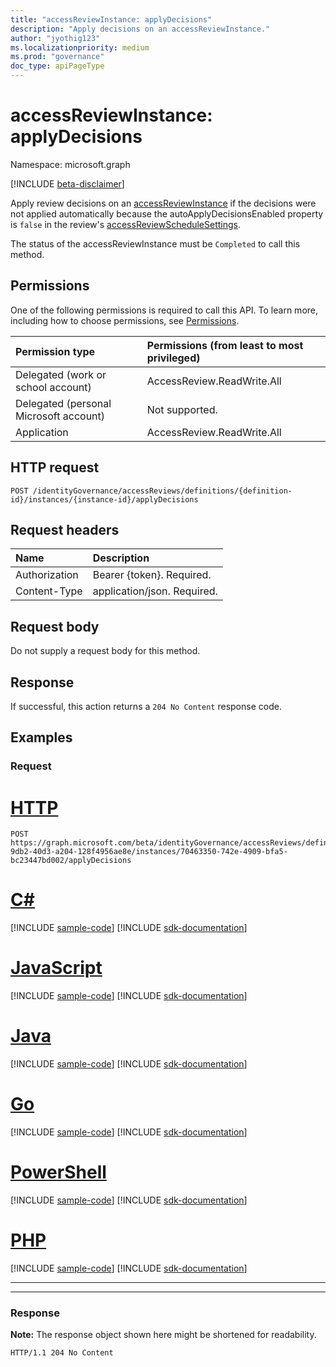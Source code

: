 ```yaml
---
title: "accessReviewInstance: applyDecisions"
description: "Apply decisions on an accessReviewInstance."
author: "jyothig123"
ms.localizationpriority: medium
ms.prod: "governance"
doc_type: apiPageType
---
```


# accessReviewInstance: applyDecisions

Namespace: microsoft.graph

[!INCLUDE [beta-disclaimer](../../includes/beta-disclaimer.md)]

Apply review decisions on an [accessReviewInstance](../resources/accessreviewinstance.md) if the decisions were not applied automatically because the autoApplyDecisionsEnabled property is `false` in the review's [accessReviewScheduleSettings](../resources/accessreviewschedulesettings.md).

The status of the accessReviewInstance must be `Completed` to call this method.

## Permissions
One of the following permissions is required to call this API. To learn more, including how to choose permissions, see [Permissions](/graph/permissions-reference).

|Permission type                        | Permissions (from least to most privileged)              |
|:--------------------------------------|:---------------------------------------------------------|
|Delegated (work or school account)     | AccessReview.ReadWrite.All |
|Delegated (personal Microsoft account)|Not supported.|
|Application                            | AccessReview.ReadWrite.All |

## HTTP request
<!-- { "blockType": "ignored" } -->
```http
POST /identityGovernance/accessReviews/definitions/{definition-id}/instances/{instance-id}/applyDecisions
```

## Request headers
|Name|Description|
|:---|:---|
|Authorization|Bearer {token}. Required.|
|Content-Type|application/json. Required.|

## Request body
Do not supply a request body for this method.

## Response
If successful, this action returns a `204 No Content` response code.

## Examples

### Request

# [HTTP](#tab/http)
<!-- {
  "blockType": "request",
  "name": "accessreviewinstance_applydecisions"
}
-->
```http
POST https://graph.microsoft.com/beta/identityGovernance/accessReviews/definitions/04e5c3b2-9db2-40d3-a204-128f4956ae8e/instances/70463350-742e-4909-bfa5-bc23447bd002/applyDecisions
```

# [C#](#tab/csharp)
[!INCLUDE [sample-code](../includes/snippets/csharp/accessreviewinstance-applydecisions-csharp-snippets.md)]
[!INCLUDE [sdk-documentation](../includes/snippets/snippets-sdk-documentation-link.md)]

# [JavaScript](#tab/javascript)
[!INCLUDE [sample-code](../includes/snippets/javascript/accessreviewinstance-applydecisions-javascript-snippets.md)]
[!INCLUDE [sdk-documentation](../includes/snippets/snippets-sdk-documentation-link.md)]

# [Java](#tab/java)
[!INCLUDE [sample-code](../includes/snippets/java/accessreviewinstance-applydecisions-java-snippets.md)]
[!INCLUDE [sdk-documentation](../includes/snippets/snippets-sdk-documentation-link.md)]

# [Go](#tab/go)
[!INCLUDE [sample-code](../includes/snippets/go/accessreviewinstance-applydecisions-go-snippets.md)]
[!INCLUDE [sdk-documentation](../includes/snippets/snippets-sdk-documentation-link.md)]

# [PowerShell](#tab/powershell)
[!INCLUDE [sample-code](../includes/snippets/powershell/accessreviewinstance-applydecisions-powershell-snippets.md)]
[!INCLUDE [sdk-documentation](../includes/snippets/snippets-sdk-documentation-link.md)]

# [PHP](#tab/php)
[!INCLUDE [sample-code](../includes/snippets/php/accessreviewinstance-applydecisions-php-snippets.md)]
[!INCLUDE [sdk-documentation](../includes/snippets/snippets-sdk-documentation-link.md)]

---

---

### Response
**Note:** The response object shown here might be shortened for readability.
<!-- {
  "blockType": "response",
  "truncated": true
}
-->
``` http
HTTP/1.1 204 No Content
```
